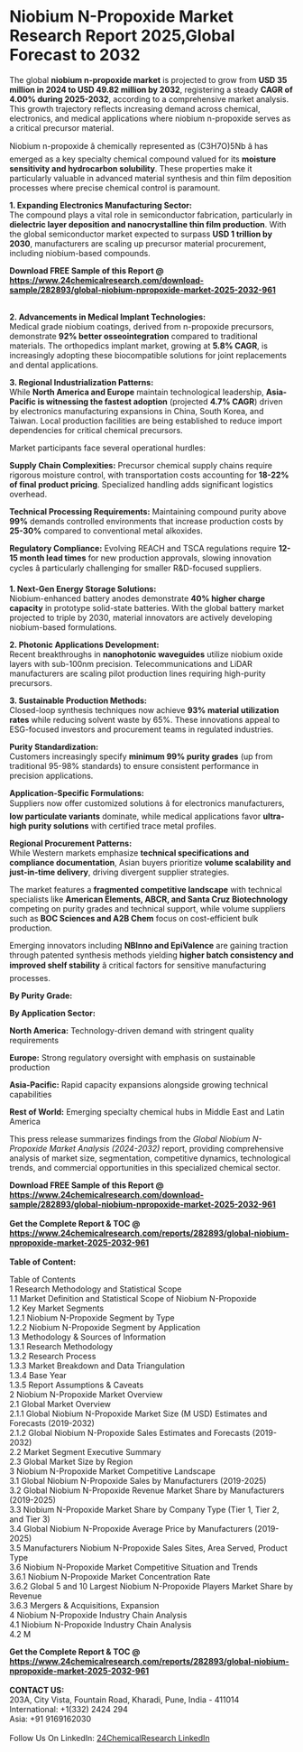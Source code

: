 <h1>Niobium N-Propoxide Market Research Report 2025,Global Forecast to 2032</h1><p>The global <strong>niobium n-propoxide market</strong> is projected to grow from <strong>USD 35 million in 2024 to USD 49.82 million by 2032</strong>, registering a steady <strong>CAGR of 4.00% during 2025-2032</strong>, according to a comprehensive market analysis. This growth trajectory reflects increasing demand across chemical, electronics, and medical applications where niobium n-propoxide serves as a critical precursor material.</p><p>Niobium n-propoxide â chemically represented as (C3H7O)5Nb â has emerged as a key specialty chemical compound valued for its <strong>moisture sensitivity and hydrocarbon solubility</strong>. These properties make it particularly valuable in advanced material synthesis and thin film deposition processes where precise chemical control is paramount.</p><p><strong>1. Expanding Electronics Manufacturing Sector:</strong><br>
The compound plays a vital role in semiconductor fabrication, particularly in <strong>dielectric layer deposition and nanocrystalline thin film production</strong>. With the global semiconductor market expected to surpass <strong>USD 1 trillion by 2030</strong>, manufacturers are scaling up precursor material procurement, including niobium-based compounds.</p><div><b>Download FREE Sample of this Report @ 
            <a href="https://www.24chemicalresearch.com/download-sample/282893/global-niobium-npropoxide-market-2025-2032-961">
            https://www.24chemicalresearch.com/download-sample/282893/global-niobium-npropoxide-market-2025-2032-961</a></b></div><br><p><strong>2. Advancements in Medical Implant Technologies:</strong><br>
Medical grade niobium coatings, derived from n-propoxide precursors, demonstrate <strong>92% better osseointegration</strong> compared to traditional materials. The orthopedics implant market, growing at <strong>5.8% CAGR</strong>, is increasingly adopting these biocompatible solutions for joint replacements and dental applications.</p><p><strong>3. Regional Industrialization Patterns:</strong><br>
While <strong>North America and Europe</strong> maintain technological leadership, <strong>Asia-Pacific is witnessing the fastest adoption</strong> (projected <strong>4.7% CAGR</strong>) driven by electronics manufacturing expansions in China, South Korea, and Taiwan. Local production facilities are being established to reduce import dependencies for critical chemical precursors.</p><p>Market participants face several operational hurdles:</p><p><strong>Supply Chain Complexities:</strong> Precursor chemical supply chains require rigorous moisture control, with transportation costs accounting for <strong>18-22% of final product pricing</strong>. Specialized handling adds significant logistics overhead.</p><p><strong>Technical Processing Requirements:</strong> Maintaining compound purity above <strong>99%</strong> demands controlled environments that increase production costs by <strong>25-30%</strong> compared to conventional metal alkoxides.</p><p><strong>Regulatory Compliance:</strong> Evolving REACH and TSCA regulations require <strong>12-15 month lead times</strong> for new production approvals, slowing innovation cycles â particularly challenging for smaller R&amp;D-focused suppliers.</p><p><strong>1. Next-Gen Energy Storage Solutions:</strong><br>
Niobium-enhanced battery anodes demonstrate <strong>40% higher charge capacity</strong> in prototype solid-state batteries. With the global battery market projected to triple by 2030, material innovators are actively developing niobium-based formulations.</p><p><strong>2. Photonic Applications Development:</strong><br>
Recent breakthroughs in <strong>nanophotonic waveguides</strong> utilize niobium oxide layers with sub-100nm precision. Telecommunications and LiDAR manufacturers are scaling pilot production lines requiring high-purity precursors.</p><p><strong>3. Sustainable Production Methods:</strong><br>
Closed-loop synthesis techniques now achieve <strong>93% material utilization rates</strong> while reducing solvent waste by 65%. These innovations appeal to ESG-focused investors and procurement teams in regulated industries.</p><p><strong>Purity Standardization:</strong><br>
	Customers increasingly specify <strong>minimum 99% purity grades</strong> (up from traditional 95-98% standards) to ensure consistent performance in precision applications.</p><p><strong>Application-Specific Formulations:</strong><br>
	Suppliers now offer customized solutions â for electronics manufacturers, <strong>low particulate variants</strong> dominate, while medical applications favor <strong>ultra-high purity solutions</strong> with certified trace metal profiles.</p><p><strong>Regional Procurement Patterns:</strong><br>
	While Western markets emphasize <strong>technical specifications and compliance documentation</strong>, Asian buyers prioritize <strong>volume scalability and just-in-time delivery</strong>, driving divergent supplier strategies.</p><p>The market features a <strong>fragmented competitive landscape</strong> with technical specialists like <strong>American Elements, ABCR, and Santa Cruz Biotechnology</strong> competing on purity grades and technical support, while volume suppliers such as <strong>BOC Sciences and A2B Chem</strong> focus on cost-efficient bulk production.</p><p>Emerging innovators including <strong>NBInno and EpiValence</strong> are gaining traction through patented synthesis methods yielding <strong>higher batch consistency and improved shelf stability</strong> â critical factors for sensitive manufacturing processes.</p><p><strong>By Purity Grade:</strong></p><p><strong>By Application Sector:</strong></p><p><strong>North America:</strong> Technology-driven demand with stringent quality requirements</p><p><strong>Europe:</strong> Strong regulatory oversight with emphasis on sustainable production</p><p><strong>Asia-Pacific:</strong> Rapid capacity expansions alongside growing technical capabilities</p><p><strong>Rest of World:</strong> Emerging specialty chemical hubs in Middle East and Latin America</p><p>This press release summarizes findings from the <em>Global Niobium N-Propoxide Market Analysis (2024-2032)</em> report, providing comprehensive analysis of market size, segmentation, competitive dynamics, technological trends, and commercial opportunities in this specialized chemical sector.</p><div><b>Download FREE Sample of this Report @ 
            <a href="https://www.24chemicalresearch.com/download-sample/282893/global-niobium-npropoxide-market-2025-2032-961">
            https://www.24chemicalresearch.com/download-sample/282893/global-niobium-npropoxide-market-2025-2032-961</a></b></div><br><div><b>Get the Complete Report & TOC @ 
            <a href="https://www.24chemicalresearch.com/reports/282893/global-niobium-npropoxide-market-2025-2032-961">
            https://www.24chemicalresearch.com/reports/282893/global-niobium-npropoxide-market-2025-2032-961</a></b></div><br>
            <b>Table of Content:</b><p>Table of Contents<br />
1 Research Methodology and Statistical Scope<br />
1.1 Market Definition and Statistical Scope of Niobium N-Propoxide<br />
1.2 Key Market Segments<br />
1.2.1 Niobium N-Propoxide Segment by Type<br />
1.2.2 Niobium N-Propoxide Segment by Application<br />
1.3 Methodology & Sources of Information<br />
1.3.1 Research Methodology<br />
1.3.2 Research Process<br />
1.3.3 Market Breakdown and Data Triangulation<br />
1.3.4 Base Year<br />
1.3.5 Report Assumptions & Caveats<br />
2 Niobium N-Propoxide Market Overview<br />
2.1 Global Market Overview<br />
2.1.1 Global Niobium N-Propoxide Market Size (M USD) Estimates and Forecasts (2019-2032)<br />
2.1.2 Global Niobium N-Propoxide Sales Estimates and Forecasts (2019-2032)<br />
2.2 Market Segment Executive Summary<br />
2.3 Global Market Size by Region<br />
3 Niobium N-Propoxide Market Competitive Landscape<br />
3.1 Global Niobium N-Propoxide Sales by Manufacturers (2019-2025)<br />
3.2 Global Niobium N-Propoxide Revenue Market Share by Manufacturers (2019-2025)<br />
3.3 Niobium N-Propoxide Market Share by Company Type (Tier 1, Tier 2, and Tier 3)<br />
3.4 Global Niobium N-Propoxide Average Price by Manufacturers (2019-2025)<br />
3.5 Manufacturers Niobium N-Propoxide Sales Sites, Area Served, Product Type<br />
3.6 Niobium N-Propoxide Market Competitive Situation and Trends<br />
3.6.1 Niobium N-Propoxide Market Concentration Rate<br />
3.6.2 Global 5 and 10 Largest Niobium N-Propoxide Players Market Share by Revenue<br />
3.6.3 Mergers & Acquisitions, Expansion<br />
4 Niobium N-Propoxide Industry Chain Analysis<br />
4.1 Niobium N-Propoxide Industry Chain Analysis<br />
4.2 M</p><div><b>Get the Complete Report & TOC @ 
            <a href="https://www.24chemicalresearch.com/reports/282893/global-niobium-npropoxide-market-2025-2032-961">
            https://www.24chemicalresearch.com/reports/282893/global-niobium-npropoxide-market-2025-2032-961</a></b></div><br><b>CONTACT US:</b><br>
            203A, City Vista, Fountain Road, Kharadi, Pune, India - 411014<br>
            International: +1(332) 2424 294<br>
            Asia: +91 9169162030 <br><br>
            Follow Us On LinkedIn: <a href="https://www.linkedin.com/company/24chemicalresearch/">24ChemicalResearch LinkedIn</a>